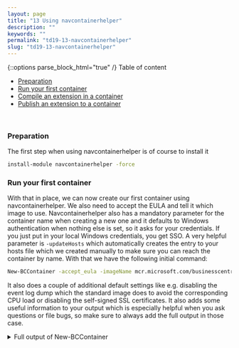 ```yaml
---
layout: page
title: "13 Using navcontainerhelper"
description: ""
keywords: ""
permalink: "td19-13-navcontainerhelper"
slug: "td19-13-navcontainerhelper"
---
```

{::options parse_block_html="true" /}
Table of content
- [Preparation](#preparation)
- [Run your first container](#run-your-first-container)
- [Compile an extension in a container](#compile-an-extension-in-a-container)
- [Publish an extension to a container](#publish-an-extension-to-a-container)

&nbsp;<br />

### Preparation
The first step when using navcontainerhelper is of course to install it
```bash
install-module navcontainerhelper -force
```

### Run your first container
With that in place, we can now create our first container using navcontainerhelper. We also need to accept the EULA and tell it which image to use. Navcontainerhelper also has a mandatory parameter for the container name when creating a new one and it defaults to Windows authentication when nothing else is set, so it asks for your credentials. If you just put in your local Windows credentials, you get SSO. A very helpful parameter is `-updateHosts` which automatically creates the entry to your hosts file which we created manually to make sure you can reach the container by name. With that we have the following initial command:
```bash
New-BCContainer -accept_eula -imageName mcr.microsoft.com/businesscentral/onprem:ltsc2019 -containerName helper -updateHosts
```
It also does a couple of additional default settings like e.g. disabling the event log dump which the standard image does to avoid the corresponding CPU load or disabling the self-signed SSL certificates. It also adds some useful information to your output which is especially helpful when you ask questions or file bugs, so make sure to always add the full output in those case.
<details><summary markdown="span">Full output of New-BCContainer</summary>
```bash
PS C:\> New-BCContainer -accept_eula -imageName mcr.microsoft.com/businesscentral/onprem:ltsc2019 -containerName helper -updateHosts
NavContainerHelper is version 0.6.4.18
NavContainerHelper is running as administrator
Host is Microsoft Windows Server 2019 Datacenter - ltsc2019
Docker Client Version is 19.03.4
Docker Server Version is 19.03.4
Using image mcr.microsoft.com/businesscentral/onprem:ltsc2019
Creating Container helper
Version: 15.1.37793.0-W1
Style: onprem
Platform: 15.0.37769.0
Generic Tag: 0.0.9.96
Container OS Version: 10.0.17763.805 (ltsc2019)
Host OS Version: 10.0.17763.805 (ltsc2019)
Using locale en-US
Using process isolation
Disabling the standard eventlog dump to container log every 2 seconds (use -dumpEventLog to enable)
Files in C:\ProgramData\NavContainerHelper\Extensions\helper\my:
- AdditionalOutput.ps1
- MainLoop.ps1
- SetupVariables.ps1
- SetupWebClient.ps1
- updatehosts.ps1
Creating container helper from image mcr.microsoft.com/businesscentral/onprem:ltsc2019
b5e012ff2b1a48ffbede7c6ce023a0a993fadac0873b288f5c8c87c8a0d09f58
Waiting for container helper to be ready
Initializing...
Setting host.containerhelper.internal to 172.27.0.1 in container hosts file
Starting Container
Hostname is
PublicDnsName is helper
Using Windows Authentication
Starting Local SQL Server
Starting Internet Information Server
Modifying Service Tier Config File with Instance Specific Settings
Starting Service Tier
Registering event sources
Creating DotNetCore Web Server Instance
Creating http download site
Creating Windows user TechDaysAdmin
Setting SA Password and enabling SA
Creating SUPER user
Container IP Address: 172.27.1.1
Container Hostname  :
Container Dns Name  : helper
Web Client          : http://helper/BC/
Dev. Server         : http://helper
Dev. ServerInstance : BC
Setting helper to 172.27.1.1 in host hosts file

Files:
http://helper:8080/al-4.0.194000.vsix

Initialization took 45 seconds
Ready for connections!
Reading CustomSettings.config from helper
Creating Desktop Shortcuts for helper
Container helper successfully created
```
</details>
&nbsp;<br />

When the container is available, you also get helpful shortcuts on your Desktop, which you can use to access the WebClient or get a PowerShell session into the container. You can either use those or enter http://helper/BC to get to the WebClient

### Compile an extension in a container
Navcontainerhelper brings a lot of additional helper functions for dealing with extensions. Whether you are bringing your C/AL code modifications to AL, working on an AL-native project or setting up your CI/CD environment, navcontainerhelper brings useful cmdlets. One such example is the ability to compile an extension in a container. For that, we first need to get an AL extension. The easiest way is to open Visual Studio Code, hit Ctrl+Alt+P and enter "AL: Go". Use the default folder and select target platform 4.0. This will give you a small sample extension and the VS code window will refresh. Hit ESC when asked about your server as we will use navcontainerhelper for compiling our extension.

For the container to be able to access the sources, we need to set up a bind mount for that folder. Therefore, remove the first container, create a second one with a bind mount for our little project and then run the compile command. Note the usage of `-additionalParameters` which is the mechanism of navcontainerhelper to add any parameter to the the actual docker run command it generates.
```bash
Remove-BCContainer -containerName helper
New-BCContainer -accept_eula -imageName mcr.microsoft.com/businesscentral/onprem:ltsc2019 -containerName compile -updateHosts -additionalParameters @("-v c:\users\TechDaysAdmin\Documents\AL\ALProject1\:c:\src")
Compile-AppInBCContainer -containerName compile -appProjectFolder c:\users\TechDaysAdmin\Documents\AL\ALProject1\
```

<details><summary markdown="span">Full output of removing and creating the container and then compiling the extension</summary>
```bash
PS C:\> Remove-BCContainer -containerName helper
Removing container helper
Removing helper from host hosts file
Removing C:\ProgramData\NavContainerHelper\Extensions\helper
PS C:\> New-BCContainer -accept_eula -imageName mcr.microsoft.com/businesscentral/onprem:ltsc2019 -containerName compile -updateHosts -additionalParameters @("-v c:\users\TechDaysAdmin\Documents\AL\ALProject1\:c:\src")
NavContainerHelper is version 0.6.4.18
NavContainerHelper is running as administrator
Host is Microsoft Windows Server 2019 Datacenter - ltsc2019
Docker Client Version is 19.03.4
Docker Server Version is 19.03.4
Using image mcr.microsoft.com/businesscentral/onprem:ltsc2019
Creating Container compile
Version: 15.1.37793.0-W1
Style: onprem
Platform: 15.0.37769.0
Generic Tag: 0.0.9.96
Container OS Version: 10.0.17763.805 (ltsc2019)
Host OS Version: 10.0.17763.805 (ltsc2019)
Using locale en-US
Using process isolation
Disabling the standard eventlog dump to container log every 2 seconds (use -dumpEventLog to enable)
Files in C:\ProgramData\NavContainerHelper\Extensions\compile\my:
- AdditionalOutput.ps1
- MainLoop.ps1
- SetupVariables.ps1
- SetupWebClient.ps1
- updatehosts.ps1
Creating container compile from image mcr.microsoft.com/businesscentral/onprem:ltsc2019
94da85725c4c80f25d8f7209afbdc92cf1a5c178f851df6103e8c774c18c18e9
Waiting for container compile to be ready
Initializing...
Setting host.containerhelper.internal to 172.27.0.1 in container hosts file
Starting Container
Hostname is
PublicDnsName is compile
Using Windows Authentication
Starting Local SQL Server
Starting Internet Information Server
Modifying Service Tier Config File with Instance Specific Settings
Starting Service Tier
Registering event sources
Creating DotNetCore Web Server Instance
Creating http download site
Creating Windows user TechDaysAdmin
Setting SA Password and enabling SA
Creating SUPER user
Container IP Address: 172.27.4.17
Container Hostname  :
Container Dns Name  : compile
Web Client          : http://compile/BC/
Dev. Server         : http://compile
Dev. ServerInstance : BC
Setting compile to 172.27.4.17 in host hosts file

Files:
http://compile:8080/al-4.0.194000.vsix

Initialization took 46 seconds
Ready for connections!
Reading CustomSettings.config from compile
Creating Desktop Shortcuts for compile
Container compile successfully created
PS C:\> Compile-AppInBCContainer -containerName compile -appProjectFolder c:\users\TechDaysAdmin\Documents\AL\ALProject1\
Using Symbols Folder: c:\users\TechDaysAdmin\Documents\AL\ALProject1\.alpackages
Downloading symbols: Microsoft_System_15.0.37769.0.app
Url : http://172.27.4.17:7049/BC/dev/packages?publisher=Microsoft&appName=System&versionText=15.0.0.0&tenant=default
Downloading symbols: Microsoft_System Application_15.1.37793.0.app
Url : http://172.27.4.17:7049/BC/dev/packages?publisher=Microsoft&appName=System Application&versionText=1.0.0.0&tenant=default
Downloading symbols: Microsoft_Base Application_15.1.37793.0.app
Url : http://172.27.4.17:7049/BC/dev/packages?publisher=Microsoft&appName=Base Application&versionText=15.0.0.0&tenant=default
Compiling...
alc.exe /project:c:\src\ /packagecachepath:c:\src\.alpackages /out:c:\src\output\Default publisher_ALProject1_1.0.0.0.app /assemblyprobingpaths:"C:\Program Files (x86)\Microsoft Dynamics NAV\150\RoleTailored Client","C:\Program Files\Microsoft Dynamics NAV\150\Service","C:\Program Files (x86)\Open XML SDK\V2.5\lib","c:\windows\assembly","C:\Test Assemblies\Mock Assemblies"
Microsoft (R) AL Compiler version 4.0.2.62932
Copyright (C) Microsoft Corporation. All rights reserved

Compilation started for project 'ALProject1' containing '1' files at '23:18:47.867'.


Compilation ended at '23:18:54.276'.

c:\users\TechDaysAdmin\Documents\AL\ALProject1\output\Default publisher_ALProject1_1.0.0.0.app successfully created in 29 seconds
c:\users\TechDaysAdmin\Documents\AL\ALProject1\output\Default publisher_ALProject1_1.0.0.0.app
```
</details>
&nbsp;<br />

### Publish an extension to a container
Now the last step is to publish that extension to a container. To make sure we are starting form a clean slate, we remove the container again, create a new one and publish (and sync and install) the extension. Note that we no longer need to bind mount the source folder as the communication now works through the management APIs provided by the development service in the container. We need to add the `-skipVerification` parameter as we don't have code signing in place, but for development purposes, that is ok. 
```bash
Remove-BCContainer compile
New-BCContainer -accept_eula -imageName mcr.microsoft.com/businesscentral/onprem:ltsc2019 -containerName publish -updateHosts
Publish-NavContainerApp -containerName publish -appFile "C:\Users\TechDaysAdmin\Documents\AL\ALProject1\output\Default publisher_ALProject1_1.0.0.0.app" -skipVerification -sync -install
```

<details><summary markdown="span">Full output of remove, create and publish</summary>
```bash
PS C:\> Remove-BCContainer compile
Removing container compile
Removing compile from host hosts file
Removing C:\ProgramData\NavContainerHelper\Extensions\compile
PS C:\> New-BCContainer -accept_eula -imageName mcr.microsoft.com/businesscentral/onprem:ltsc2019 -containerName publish -updateHosts
NavContainerHelper is version 0.6.4.18
NavContainerHelper is running as administrator
Host is Microsoft Windows Server 2019 Datacenter - ltsc2019
Docker Client Version is 19.03.4
Docker Server Version is 19.03.4
Using image mcr.microsoft.com/businesscentral/onprem:ltsc2019
Creating Container publish
Version: 15.1.37793.0-W1
Style: onprem
Platform: 15.0.37769.0
Generic Tag: 0.0.9.96
Container OS Version: 10.0.17763.805 (ltsc2019)
Host OS Version: 10.0.17763.805 (ltsc2019)
Using locale en-US
Using process isolation
Disabling the standard eventlog dump to container log every 2 seconds (use -dumpEventLog to enable)
Files in C:\ProgramData\NavContainerHelper\Extensions\publish\my:
- AdditionalOutput.ps1
- MainLoop.ps1
- SetupVariables.ps1
- SetupWebClient.ps1
- updatehosts.ps1
Creating container publish from image mcr.microsoft.com/businesscentral/onprem:ltsc2019
4253de61241b6cb4205f1d62d976fc5d254aa7fb53fb44a77fd3249b2e138b83
Waiting for container publish to be ready
Initializing...
Setting host.containerhelper.internal to 172.27.0.1 in container hosts file
Starting Container
Hostname is
PublicDnsName is publish
Using Windows Authentication
Starting Local SQL Server
Starting Internet Information Server
Modifying Service Tier Config File with Instance Specific Settings
Starting Service Tier
Registering event sources
Creating DotNetCore Web Server Instance
Creating http download site
Creating Windows user TechDaysAdmin
Setting SA Password and enabling SA
Creating SUPER user
Container IP Address: 172.27.0.56
Container Hostname  :
Container Dns Name  : publish
Web Client          : http://publish/BC/
Dev. Server         : http://publish
Dev. ServerInstance : BC
Setting publish to 172.27.0.56 in host hosts file

Files:
http://publish:8080/al-4.0.194000.vsix

Initialization took 46 seconds
Ready for connections!
Reading CustomSettings.config from publish
Creating Desktop Shortcuts for publish
Container publish successfully created
PS C:\> Publish-NavContainerApp -containerName publish -appFile "C:\Users\TechDaysAdmin\Documents\AL\ALProject1\output\Default publisher_ALProject1_1.0.0.0.app" -skipVerification -sync -install
Publishing C:\ProgramData\NavContainerHelper\Extensions\publish\_Default publisher_ALProject1_1.0.0.0.app
Synchronizing ALProject1 on tenant default
Installing ALProject1 on tenant default
App successfully published
```
</details>
&nbsp;<br />
To verify that you have successfully published the extension, go to http://publish/BC/ or use the shortcut on your desktop. In BC, go to customers and you will see the Hello World message. You will also find the app in extension management
{::options parse_block_html="true" /}
